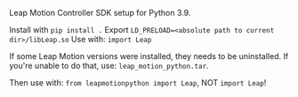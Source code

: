 Leap Motion Controller SDK setup for Python 3.9.

Install with `pip install .`
Export `LD_PRELOAD=<absolute path to current dir>/libLeap.so`
Use with: `import Leap`

If some Leap Motion versions were installed, they needs to be uninstalled.
If you're unable to do that, use: `leap_motion_python.tar`.

Then use with: `from leapmotionpython import Leap`, NOT `import Leap`! 



